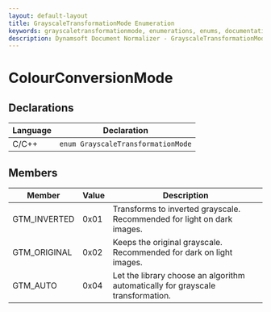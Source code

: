 ```yaml
---
layout: default-layout
title: GrayscaleTransformationMode Enumeration
keywords: grayscaletransformationmode, enumerations, enums, documentation
description: Dynamsoft Document Normalizer - GrayscaleTransformationMode Enumeration
---
```


# ColourConversionMode

## Declarations

| Language | Declaration |
| -------- | ----------- |
| C/C++ | `enum GrayscaleTransformationMode` |

## Members

| Member | Value | Description |
| ------ | ----- | ----------- |
| GTM_INVERTED | 0x01 | Transforms to inverted grayscale. Recommended for light on dark images. |
| GTM_ORIGINAL | 0x02 | Keeps the original grayscale. Recommended for dark on light images. |
| GTM_AUTO | 0x04 | Let the library choose an algorithm automatically for grayscale transformation. |
